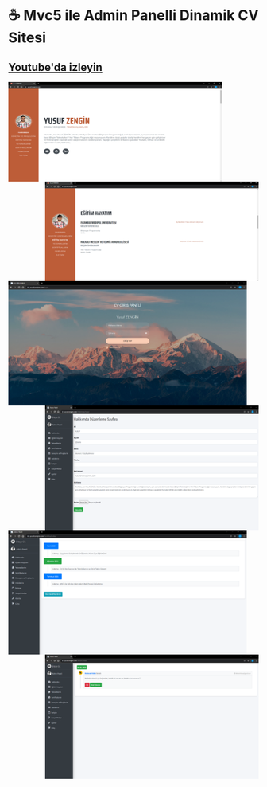 # 
# ☕ Mvc5 ile Admin Panelli Dinamik CV Sitesi
## [Youtube'da izleyin](https://www.youtube.com/watch?v=-DmfZhF3eVM&t=1s)



<img height="200" width="430" src="mvc1.PNG" align="left" /> <img height="200" width="430" src="mvc2.PNG" align="right"/>

<img height="250" width="480" src="mvc3.PNG" align="left" /> <img height="250" width="430" src="mvc4.PNG" align="right"/>

<img height="250" width="480" src="mvc5.PNG" align="left" /> <img height="250" width="430" src="mvc6.PNG" align="right"/>





